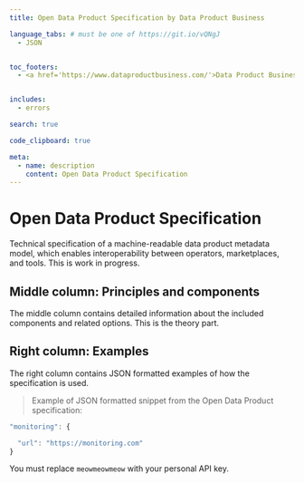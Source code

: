 ```yaml
---
title: Open Data Product Specification by Data Product Business

language_tabs: # must be one of https://git.io/vQNgJ
  - JSON


toc_footers:
  - <a href='https://www.dataproductbusiness.com/'>Data Product Business</a>


includes:
  - errors

search: true

code_clipboard: true

meta:
  - name: description
    content: Open Data Product Specification
---
```


# Open Data Product Specification

Technical specification of a machine-readable data product metadata model, which enables interoperability between operators, marketplaces, and tools. This is work in progress. 

## Middle column: Principles and components

The middle column contains detailed information about the included components and related options. This is the theory part. 

## Right column: Examples

The right column contains JSON formatted examples of how the specification is used. 

> Example of JSON formatted snippet from the Open Data Product specification:

```javascript
"monitoring": {

  "url": "https://monitoring.com"
}
```

<aside class="notice">
You must replace <code>meowmeowmeow</code> with your personal API key.
</aside>


